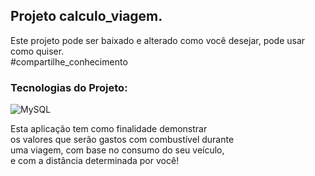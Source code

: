 ## Projeto calculo_viagem.
Este projeto pode ser baixado e alterado como você desejar, pode usar como quiser.<br/>
#compartilhe_conhecimento

###  Tecnologias do Projeto:
<img align = "center" alt = "MySQL" src = "https://img.shields.io/badge/Python-FFD43B?style=for-the-badge&logo=python&logoColor=darkgreen" />

Esta aplicação tem como finalidade demonstrar<br/> os valores que serão gastos com combustível durante<br/> uma viagem, com base no consumo do seu veículo,<br/> e com a distância determinada por você!
